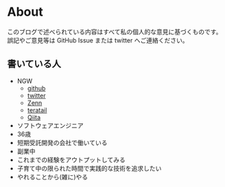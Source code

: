 # About

このブログで述べられている内容はすべて私の個人的な意見に基づくものです。誤記やご意見等は GitHub Issue または twitter へご連絡ください。

## 書いている人
* NGW
  * [github](https://github.com/ngwork0301)
  * [twitter](https://twitter.com/ngwork0301)
  * [Zenn](https://zenn.dev/ngw)
  * [teratail](https://teratail.com/users/NGW)
  * [Qiita](https://qiita.com/NGW)
* ソフトウェアエンジニア
* 36歳
* 短期受託開発の会社で働いている
* 副業中
* これまでの経験をアウトプットしてみる
* 子育て中の限られた時間で実践的な技術を追求したい
* やれることから(雑に)やる

